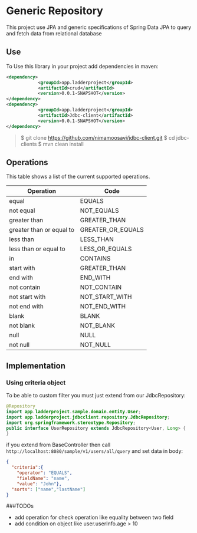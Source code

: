 # Generic Repository
This project use JPA and generic specifications of Spring Data JPA to query and fetch data from relational database 

## Use
To Use this library in your project add dependencies in maven:
```xml
<dependency>
            <groupId>app.ladderproject</groupId>
            <artifactId>crud</artifactId>
            <version>0.0.1-SNAPSHOT</version>
</dependency>
<dependency>
            <groupId>app.ladderproject</groupId>
            <artifactId>Jdbc-client</artifactId>
            <version>0.0.1-SNAPSHOT</version>
</dependency>
```
> 	$ git clone https://github.com/nimamoosavi/jdbc-client.git
> 	$ cd jdbc-clients
> 	$ mvn clean install

## Operations
This table shows a list of the current supported operations.

| Operation				   | Code |
| ------------------------ | ---- |
| equal 				   | EQUALS   |
| not equal 			   | NOT_EQUALS  |
| greater than 			   | GREATER_THAN	  |
| greater than or equal to | GREATER_OR_EQUALS  |
| less than 			   | LESS_THAN	  |
| less than or equal to	   | LESS_OR_EQUALS  |
| in 					   | CONTAINS   |
| start with			   | GREATER_THAN	  |
| end with | END_WITH  |
| not contain 			   | NOT_CONTAIN	  |
| not start with	   | NOT_START_WITH  |
| not end with 					   | NOT_END_WITH   |
| blank 				   | BLANK  |
| not blank 				   | NOT_BLANK  |
| null 					   | NULL |
| not null 					   | NOT_NULL |



## Implementation
### Using criteria object
 To be able to custom filter you must just extend from our JdbcRepository:

```java
@Repository
import app.ladderproject.sample.domain.entity.User;
import app.ladderproject.jdbcclient.repository.JdbcRepository;
import org.springframework.stereotype.Repository;
public interface UserRepository extends JdbcRepository<User, Long> {
}
```

if you extend from BaseController then call `http://localhost:8080/sample/v1/users/all/query` and set data in body:

```json
{
  "criteria":{
    "operator": "EQUALS",
    "fieldName": "name",
    "value": "John"},
  "sorts": ["name","lastName"]
}
```
###TODOs
* add operation for check operation like equality between two field
* add condition on object like user.userInfo.age > 10

